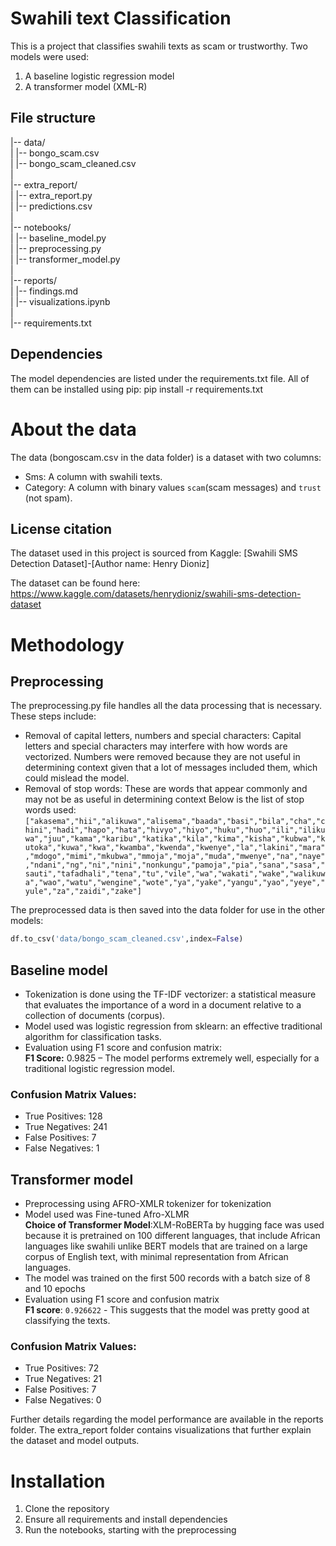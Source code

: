 # Swahili text Classification
This is a project that classifies swahili texts as scam or trustworthy. Two models were used:
1. A baseline logistic regression model
2. A transformer model (XML-R)

## File structure
|-- data/<br>
|   |-- bongo_scam.csv<br>
|   |-- bongo_scam_cleaned.csv<br>
|<br>
|-- extra_report/<br>
|   |-- extra_report.py<br>
|   |-- predictions.csv<br>
|<br>
|-- notebooks/<br>
|   |-- baseline_model.py<br>
|   |-- preprocessing.py<br>
|   |-- transformer_model.py<br>
|<br>
|-- reports/<br>
|   |-- findings.md<br>
|   |-- visualizations.ipynb<br>
|<br>
|-- requirements.txt<br>


## Dependencies
The model dependencies are listed under the requirements.txt file. All of them can be installed using pip:
pip install -r requirements.txt

# About the data
The data (bongoscam.csv in the data folder) is a dataset with two columns:
- Sms: A column with swahili texts.
- Category: A column with binary values `scam`(scam messages) and `trust` (not spam).

## License citation
The dataset used in this project is sourced from Kaggle:
[Swahili SMS Detection Dataset]-[Author name: Henry Dioniz]

The dataset can be found here: https://www.kaggle.com/datasets/henrydioniz/swahili-sms-detection-dataset

# Methodology

## Preprocessing
The preprocessing.py file handles all the data processing that is necessary. These steps include:<br>
   - Removal of capital letters, numbers and special characters: Capital letters and special characters may interfere with how words are vectorized. Numbers were removed because they are not useful in determining context given that a lot of messages included them, which could mislead the model.<br>
   - Removal of stop words: These are words that appear commonly and may not be as useful in determining context
     Below is the list of stop words used:<br>
     `["akasema","hii","alikuwa","alisema","baada","basi","bila","cha","chini","hadi","hapo","hata","hivyo","hiyo","huku","huo","ili","ilikuwa","juu","kama","karibu","katika","kila","kima","kisha","kubwa","kutoka","kuwa","kwa","kwamba","kwenda","kwenye","la","lakini","mara","mdogo","mimi","mkubwa","mmoja","moja","muda","mwenye","na","naye","ndani","ng","ni","nini","nonkungu","pamoja","pia","sana","sasa","sauti","tafadhali","tena","tu","vile","wa","wakati","wake","walikuwa","wao","watu","wengine","wote","ya","yake","yangu","yao","yeye","yule","za","zaidi","zake"]`

The preprocessed data is then saved into the data folder for use in the other models:<br>
```python
df.to_csv('data/bongo_scam_cleaned.csv',index=False)
```

## Baseline model
   - Tokenization is done using the TF-IDF vectorizer: a statistical measure that evaluates the importance of a word in a document relative to a collection of documents (corpus).
   - Model used was logistic regression from sklearn: an effective traditional algorithm for classification tasks. 
   - Evaluation using F1 score and confusion matrix:<br>
**F1 Score:** 0.9825 – The model performs extremely well, especially for a traditional logistic regression model.

### Confusion Matrix Values:
- True Positives: 128
- True Negatives: 241
- False Positives: 7
- False Negatives: 1

    
## Transformer model
   - Preprocessing using AFRO-XMLR tokenizer for tokenization
   - Model used was Fine-tuned Afro-XLMR<br>
     **Choice of Transformer Model**:XLM-RoBERTa by hugging face was used because it is pretrained on 100 different languages, that include African languages like swahili unlike BERT models that are trained on a large corpus of English text, with minimal representation from African languages.
   - The model was trained on the first 500 records with a batch size of 8 and 10 epochs
   - Evaluation using F1 score and confusion matrix<br>
**F1 score**: `0.926622` - This suggests that the model was pretty good at classifying the texts.<br>
### Confusion Matrix Values:
- True Positives: 72
- True Negatives: 21
- False Positives: 7
- False Negatives: 0

Further details regarding the model performance are available in the reports folder. The extra_report folder contains visualizations that further explain the dataset and model outputs.

# Installation
1. Clone the repository
2. Ensure all requirements and install dependencies
4. Run the notebooks, starting with the preprocessing

